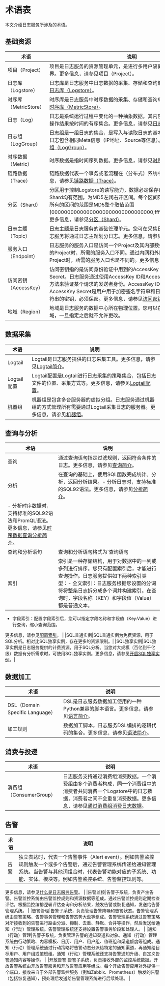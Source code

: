 # 术语表

本文介绍日志服务所涉及的术语。

## 基础资源

|术语|说明|
|--|--|
|项目（Project）|项目是日志服务的资源管理单元，是进行多用户隔离与访问控制的主要边界。更多信息，请参见[项目（Project）](/cn.zh-CN/产品简介/基本概念/项目.md)。|
|日志库（Logstore）|日志库是日志服务中日志数据的采集、存储和查询单元。更多信息，请参见[日志库（Logstore）](/cn.zh-CN/产品简介/基本概念/日志库.md)。|
|时序库（MetricStore）|时序库是日志服务中时序数据的采集、存储和查询单元。更多信息，请参见[时序库（MetricStore）](/cn.zh-CN/产品简介/基本概念/时序库.md)。|
|日志（Log）|日志是系统运行过程中变化的一种抽象数据，其内容为指定对象的操作和其操作结果按时间的有序集合。更多信息，请参见[日志（Log）](/cn.zh-CN/产品简介/基本概念/日志.md)。|
|日志组（LogGroup）|日志组是一组日志的集合，是写入与读取日志的基本单位。一个日志组中的日志包含相同Meta信息（IP地址、Source等信息）。更多信息，请参见[日志组（LogGroup）](/cn.zh-CN/产品简介/基本概念/日志组.md)。|
|时序数据（Metric）|时序数据是指时间序列数据。更多信息，请参见[时序数据](/cn.zh-CN/产品简介/基本概念/时序数据.md)。|
|链路数据（Trace）|链路数据代表一个事务或者流程在（分布式）系统中的执行过程。更多信息，请参见[链路数据（Trace）](/cn.zh-CN/产品简介/基本概念/链路数据（Trace）.md)。|
|分区（Shard）|分区用于控制Logstore的读写能力，数据必定保存在某一个Shard中。每个Shard均有范围，为MD5左闭右开区间。每个区间范围不会相互覆盖，并且所有的区间的范围是MD5整个取值范围\[00000000000000000000000000000000,ffffffffffffffffffffffffffffffff）。更多信息，请参见[分区（Shard）](/cn.zh-CN/产品简介/基本概念/分区.md)。|
|日志主题（Topic）|日志主题是日志服务的基础管理单元。您可在采集日志时指定日志主题，日志服务将通过日志主题划分日志。更多信息，请参见[日志主题（Topic）](/cn.zh-CN/产品简介/基本概念/日志主题.md)。|
|服务入口（Endpoint）|日志服务的服务入口是访问一个Project及其内部数据的URL。访问不同地域的Project时，所需的服务入口不同。通过内网和外网访问同一地域的Project时，所需的服务入口也是不同的。更多信息，请参见[服务入口](/cn.zh-CN/开发指南/API参考/服务入口.md)。|
|访问密钥（AccessKey）|访问密钥指的是访问身份验证中用到的AccessKey ID和AccessKey Secret。日志服务通过使用AccessKey ID和AccessKey Secret对称加密的方法来验证某个请求的发送者身份。AccessKey ID用于标识用户；AccessKey Secret是用户用于加密签名字符串和日志服务用来验证签名字符串的密钥，必须保密。更多信息，请参见[访问密钥](/cn.zh-CN/开发指南/API参考/访问密钥.md)。|
|地域（Region）|地域是日志服务的数据中心所在物理位置。您可以在创建Project时指定地域，一旦指定之后就不允许更改。|

## 数据采集

|术语|说明|
|--|--|
|Logtail|Logtail是日志服务提供的日志采集工具。更多信息，请参见[Logtail简介](/cn.zh-CN/数据采集/Logtail采集/简介/Logtail简介.md)。|
|Logtail配置|Logtail配置是Logtail进行日志采集的策略集合，包括日志文件的位置、采集方式等。更多信息，请参见[Logtail配置](/cn.zh-CN/开发指南/API参考/公共资源说明/Logtail配置.md)。|
|机器组|机器组是包含多台服务器的虚拟分组。日志服务通过机器组的方式管理所有需要通过Logtail采集日志的服务器。更多信息，请参见[机器组](/cn.zh-CN/数据采集/Logtail采集/机器组/简介.md)。|

## 查询与分析

|术语|说明|
|--|--|
|查询|通过查询语句指定过滤规则，返回符合条件的日志。更多信息，请参见[查询简介](/cn.zh-CN/查询与分析/查询简介.md)。|
|分析|在查询的基础上，使用SQL函数完成统计、分析，返回分析结果。-   分析日志时，支持标准的SQL92语法。更多信息，请参见[分析简介](/cn.zh-CN/查询与分析/分析简介.md)。
-   分析时序数据时，支持标准的SQL92语法和PromQL语法。更多信息，请参见[时序数据查询分析简介](/cn.zh-CN/时序存储/查询与分析/时序数据查询分析简介.md)。 |
|查询和分析语句|查询和分析语句格式为`查询语句|分析语句`。查询语句可单独使用，分析语句必须与查询语句一起使用。即分析功能是基于查询结果或全量数据进行的。更多信息，请参见[查询和分析](/cn.zh-CN/查询与分析/查询简介.md)。|
|索引|索引是一种存储结构，用于对数据中的一列或多列进行排序。您只有配置索引后，才能进行查询操作。日志服务提供如下两种索引类型：-   全文索引：日志服务根据您设置的分词符将整条日志拆分成多个词并构建索引。在查询时，字段名称（KEY）和字段值（Value）都是普通文本。
-   字段索引：配置字段索引后，您可以指定字段名称和字段值（Key:Value）进行查询，缩小查询范围。

更多信息，请参见[配置索引](/cn.zh-CN/查询与分析/配置索引.md)。 |
|SQL普通实例|SQL普通实例为免费资源，用于SQL分析。相对比SQL独享实例，存在更多的资源限制。|
|SQL独享实例|SQL独享实例是日志服务提供的计费资源，用于SQL分析。当您对大规模（百亿到千亿级）数据有分析需求时，可使用SQL独享实例。更多信息，请参见[开启SQL独享实例](/cn.zh-CN/查询与分析/开启SQL独享实例.md)。|

## 数据加工

|术语|说明|
|--|--|
|DSL（Domain Specific Language）|DSL是日志服务数据加工使用的一种Python兼容的脚本语言。更多信息，请参见[语言简介](/cn.zh-CN/数据加工/数据加工语法/语言简介.md)。|
|加工规则|数据加工脚本，日志服务DSL编排的逻辑代码的集合。更多信息，请参见[语法简介](/cn.zh-CN/数据加工/数据加工语法/语法简介.md)。|

## 消费与投递

|术语|说明|
|--|--|
|消费组（ConsumerGroup）|日志服务支持通过消费组消费数据。一个消费组由多个消费者构成，同一个消费组中的消费者共同消费一个Logstore中的日志数据，消费者之间不会重复消费数据。更多信息，请参见[通过消费组消费日志数据](/cn.zh-CN/消费与投递/实时消费/消费组消费/通过消费组消费日志数据.md)。|

## 告警

|术语|说明|
|--|--|
|告警|独立表达时，代表一个告警事件（Alert event）。例如告警监控规则触发一个或多个告警后，通过告警管理系统传递给通知管理系统。当告警与其他词组合时，代表告警功能对应的子系统、功能、实体、模块等。例如告警监控系统、告警监控规则等。

更多信息，请参见[什么是日志服务告警](/cn.zh-CN/告警/告警（新版）/功能简介/什么是日志服务告警.md)。 |
|告警监控|告警子系统，负责产生告警。告警监控系统由告警监控规则和资源数据等组成。通过告警监控规则定期检查评估，根据监控编排逻辑评估查询和分析结果，触发告警或恢复通知，发送给告警管理系统。 |
|告警管理|告警子系统，负责管理告警降噪和告警状态。告警管理系统由告警策略、告警事务管理和告警态势大盘等组成。告警管理系统通过告警策略对所接收到的告警进行路由分派、抑制、去重、静默、合并等操作，然后发送给通知（行动）管理系统。告警管理系统还支持设置告警事务阶段和处理人。 |
|通知（行动）管理|告警子系统，负责管理告警的通知渠道和对象。通知（行动）管理系统由行动策略、内容模板、日历、用户、用户组、值班组和渠道额度等组成。通知（行动）管理系统通过行动策略将告警动态分派给特定的通知渠道，再通知给目标用户、用户组或值班组。通知（行动）管理系统还支持告警通知升级、自定义告警通知内容等操作。 |
|开放告警|告警子系统，负责接收外部的监控系统数据。开放告警系统由开放告警服务和开放告警应用等组成。每个开放告警应用对外提供一个端口，接收来自于外部告警监控服务（例如Zabbix、Prometheus）触发的告警（包括恢复通知），预处理后发送给告警管理系统进行后续处理。 |


